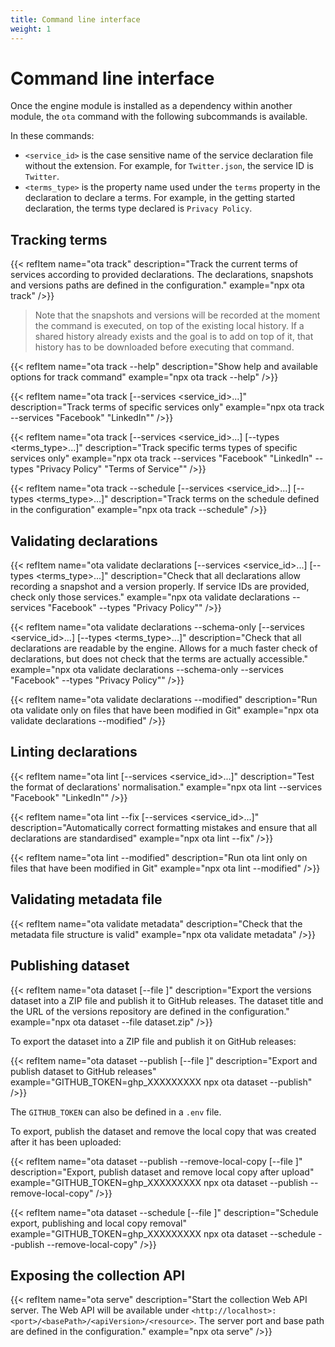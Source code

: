 ```yaml
---
title: Command line interface
weight: 1
---
```


# Command line interface

Once the engine module is installed as a dependency within another module, the `ota` command with the following subcommands is available.

In these commands:

- `<service_id>` is the case sensitive name of the service declaration file without the extension. For example, for `Twitter.json`, the service ID is `Twitter`.
- `<terms_type>` is the property name used under the `terms` property in the declaration to declare a terms. For example, in the getting started declaration, the terms type declared is `Privacy Policy`.

## Tracking terms

{{< refItem name="ota track" description="Track the current terms of services according to provided declarations. The declarations, snapshots and versions paths are defined in the configuration." example="npx ota track" />}}

> Note that the snapshots and versions will be recorded at the moment the command is executed, on top of the existing local history. If a shared history already exists and the goal is to add on top of it, that history has to be downloaded before executing that command.

{{< refItem name="ota track --help" description="Show help and available options for track command" example="npx ota track --help" />}}

{{< refItem name="ota track [--services <service_id>...]" description="Track terms of specific services only" example="npx ota track --services \"Facebook\" \"LinkedIn\"" />}}

{{< refItem name="ota track [--services <service_id>...] [--types <terms_type>...]" description="Track specific terms types of specific services only" example="npx ota track --services \"Facebook\" \"LinkedIn\" --types \"Privacy Policy\" \"Terms of Service\"" />}}

{{< refItem name="ota track --schedule [--services <service_id>...] [--types <terms_type>...]" description="Track terms on the schedule defined in the configuration" example="npx ota track --schedule" />}}

## Validating declarations

{{< refItem name="ota validate declarations [--services <service_id>...] [--types <terms_type>...]" description="Check that all declarations allow recording a snapshot and a version properly. If service IDs are provided, check only those services." example="npx ota validate declarations --services \"Facebook\" --types \"Privacy Policy\"" />}}

{{< refItem name="ota validate declarations --schema-only [--services <service_id>...] [--types <terms_type>...]" description="Check that all declarations are readable by the engine. Allows for a much faster check of declarations, but does not check that the terms are actually accessible." example="npx ota validate declarations --schema-only --services \"Facebook\" --types \"Privacy Policy\"" />}}

{{< refItem name="ota validate declarations --modified" description="Run ota validate only on files that have been modified in Git" example="npx ota validate declarations --modified" />}}

## Linting declarations

{{< refItem name="ota lint [--services <service_id>...]" description="Test the format of declarations' normalisation." example="npx ota lint --services \"Facebook\" \"LinkedIn\"" />}}

{{< refItem name="ota lint --fix [--services <service_id>...]" description="Automatically correct formatting mistakes and ensure that all declarations are standardised" example="npx ota lint --fix" />}}

{{< refItem name="ota lint --modified" description="Run ota lint only on files that have been modified in Git" example="npx ota lint --modified" />}}

## Validating metadata file

{{< refItem name="ota validate metadata" description="Check that the metadata file structure is valid" example="npx ota validate metadata" />}}

## Publishing dataset

{{< refItem name="ota dataset [--file <filename>]" description="Export the versions dataset into a ZIP file and publish it to GitHub releases. The dataset title and the URL of the versions repository are defined in the configuration." example="npx ota dataset --file dataset.zip" />}}

To export the dataset into a ZIP file and publish it on GitHub releases:

{{< refItem name="ota dataset --publish [--file <filename>]" description="Export and publish dataset to GitHub releases" example="GITHUB_TOKEN=ghp_XXXXXXXXX npx ota dataset --publish" />}}

The `GITHUB_TOKEN` can also be defined in a `.env` file.

To export, publish the dataset and remove the local copy that was created after it has been uploaded:

{{< refItem name="ota dataset --publish --remove-local-copy [--file <filename>]" description="Export, publish dataset and remove local copy after upload" example="GITHUB_TOKEN=ghp_XXXXXXXXX npx ota dataset --publish --remove-local-copy" />}}

{{< refItem name="ota dataset --schedule [--file <filename>]" description="Schedule export, publishing and local copy removal" example="GITHUB_TOKEN=ghp_XXXXXXXXX npx ota dataset --schedule --publish --remove-local-copy" />}}

## Exposing the collection API

{{< refItem name="ota serve" description="Start the collection Web API server. The Web API will be available under `<http://localhost>:<port>/<basePath>/<apiVersion>/<resource>`. The server port and base path are defined in the configuration." example="npx ota serve" />}}
